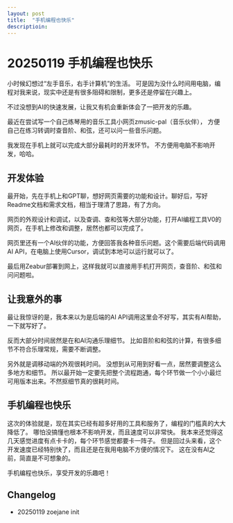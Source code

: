 ```yaml
---
layout: post
title:  "手机编程也快乐"
descriptioin: 
---
```


# 20250119 手机编程也快乐

小时候幻想过“左手音乐，右手计算机”的生活。
可是因为没什么时间用电脑，编程对我来说，现实中还是有很多阻碍和限制，更多还是停留在兴趣上。

不过没想到AI的快速发展，让我又有机会重新体会了一把开发的乐趣。

最近在尝试写一个自己练琴用的音乐工具小网页zmusic-pal（音乐伙伴），
方便自己在练习转调时查音阶、和弦，还可以问一些音乐问题。

我发现在手机上就可以完成大部分最耗时的开发环节。
不方便用电脑不影响开发，哈哈。

## 开发体验

最开始，先在手机上和GPT聊，想好网页需要的功能和设计。聊好后，写好Readme文档和需求文档，相当于理清了思路，有了方向。

网页的外观设计和调试，以及查调、查和弦等大部分功能，打开AI编程工具V0的网页，在手机上修改和调整，居然也都可以完成了。

网页里还有一个AI伙伴的功能，方便回答我各种音乐问题。这个需要后端代码调用AI API，在电脑上使用Cursor，调试到本地可以运行就可以了。

最后用Zeabur部署到网上，这样我就可以直接用手机打开网页，查音阶、和弦和问问题啦。

## 让我意外的事

最让我惊讶的是，我本来以为是后端的AI API调用这里会不好写，其实有AI帮助，一下就写好了。

反而大部分时间居然是在和AI沟通乐理细节。
比如音阶和和弦的计算，有很多细节不符合乐理常规，需要不断调整。

另外就是调移动端的外观很耗时间。
没想到从可用到好看一点，居然要调整这么多地方和细节。
所以最开始一定要先把整个流程跑通，每个环节做一个小小最烂可用版本出来。不然抠细节真的很耗时间。

## 手机编程也快乐

这次的体验就是，现在其实已经有超多好用的工具和服务了，编程的门槛真的大大降低了。
哪怕没搞懂也根本不影响开发，而且速度可以非常快。
我本来还觉得这几天感觉进度有点卡卡的，每个环节感觉都要卡一阵子。
但是回过头来看，这个开发速度已经特别快了，而且还是在我用电脑不方便的情况下。
这在没有AI之前，简直是不可想象的。

手机编程也快乐，享受开发的乐趣吧！

## Changelog
- 20250119 zoejane init
